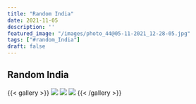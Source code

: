 ```yaml
---
title: "Random India"
date: 2021-11-05
description: ''
featured_image: "/images/photo_44@05-11-2021_12-28-05.jpg"
tags: ["#random_India"]
draft: false
---
```


## Random India

{{< gallery >}}
<img src="/images/photo_44@05-11-2021_12-28-05.jpg" class="grid-w50 md:grid-w33 xl:grid-w25" />
<img src="/images/photo_45@05-11-2021_12-28-05.jpg" class="grid-w50 md:grid-w33 xl:grid-w25" />
<img src="/images/photo_46@05-11-2021_12-28-05.jpg" class="grid-w50 md:grid-w33 xl:grid-w25" />
{{< /gallery >}}